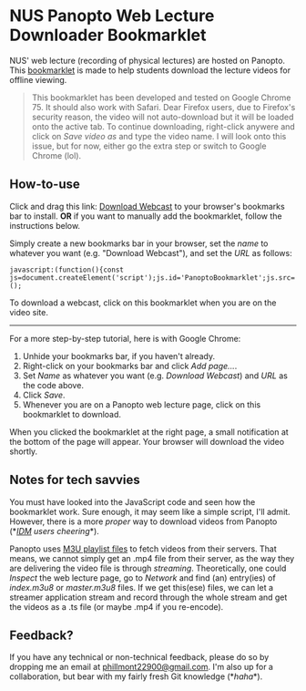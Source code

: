 ﻿# NUS Panopto Web Lecture Downloader Bookmarklet

NUS' web lecture (recording of physical lectures) are hosted on Panopto. This [bookmarklet](https://en.wikipedia.org/wiki/Bookmarklet) is made to help students download the lecture videos for offline viewing.
>This bookmarklet has been developed and tested on Google Chrome 75. It should also work with Safari. Dear Firefox users, due to Firefox's security reason, the video will not auto-download but it will be loaded onto the active tab. To continue downloading, right-click anywere and click on *Save video as* and type the video name. I will look onto this issue, but for now, either go the extra step or switch to Google Chrome (lol).
## How-to-use

Click and drag this link: <a href="javascript:(function(){const  js=document.createElement('script');js.id='PanoptoBookmarklet';js.src='https://cdn.jsdelivr.net/gh/purfectliterature/PanoptoBookmarklet@master/bookmarklet.min.js';document.body.appendChild(js);})();">Download Webcast</a> to your browser's bookmarks bar to install. **OR** if you want to manually add the bookmarklet, follow the instructions below.

Simply create a new bookmarks bar in your browser, set the *name* to whatever you want (e.g. "Download Webcast"), and set the *URL* as follows:

    javascript:(function(){const js=document.createElement('script');js.id='PanoptoBookmarklet';js.src='https://cdn.jsdelivr.net/gh/purfectliterature/PanoptoBookmarklet@master/bookmarklet.min.js';document.body.appendChild(js);})();
To download a webcast, click on this bookmarklet when you are on the video site.

---
For a more step-by-step tutorial, here is with Google Chrome:
1. Unhide your bookmarks bar, if you haven't already.
2. Right-click on your bookmarks bar and click *Add page...*.
3. Set *Name* as whatever you want (e.g. *Download Webcast*) and *URL* as the code above.
4. Click *Save*.
5. Whenever you are on a Panopto web lecture page, click on this bookmarklet to download.

When you clicked the bookmarklet at the right page, a small notification at the bottom of the page will  appear. Your browser will download the video shortly.

## Notes for tech savvies

You must have looked into the JavaScript code and seen how the bookmarklet work. Sure enough, it may seem like a simple script, I'll admit. However, there is a more *proper* way to download videos from Panopto (\**[IDM](https://www.internetdownloadmanager.com/) users cheering*\*).

Panopto uses [M3U playlist files](https://en.wikipedia.org/wiki/M3U) to fetch videos from their servers. That means, we cannot simply get an .mp4 file from their server, as the way they are delivering the video file is through *streaming*. Theoretically, one could *Inspect* the web lecture page, go to *Network* and find (an) entry(ies) of *index.m3u8* or *master.m3u8* files. If we get this(ese) files, we can let a streamer application stream and record through the whole stream and get the videos as a .ts file (or maybe .mp4 if you re-encode).

## Feedback?
If you have any technical or non-technical feedback, please do so by dropping me an email at [phillmont22900@gmail.com](mailto:phillmont22900@gmail.com). I'm also up for a collaboration, but bear with my fairly fresh Git knowledge (\**haha*\*).
